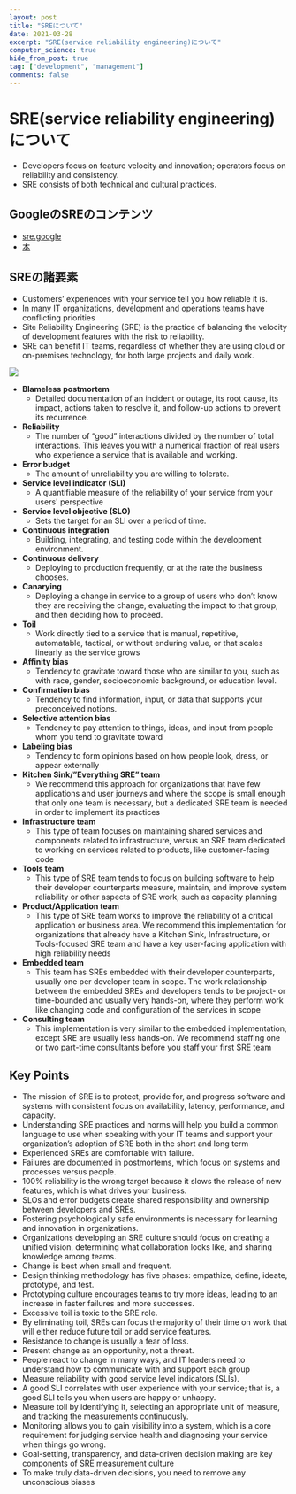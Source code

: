 ```yaml
---
layout: post
title: "SREについて"
date: 2021-03-28
excerpt: "SRE(service reliability engineering)について"
computer_science: true
hide_from_post: true
tag: ["development", "management"]
comments: false
---
```


# SRE(service reliability engineering)について
 - Developers focus on feature velocity and innovation; operators focus on reliability and consistency.
 - SRE consists of both technical and cultural practices.
  
## GoogleのSREのコンテンツ
 - [sre.google](https://sre.google/sre-book/table-of-contents/)
 - [本](https://sre.google/workbook/table-of-contents/)

## SREの諸要素
 - Customers’ experiences with your service tell you how reliable it is.
 - In many IT organizations, development and operations teams have conflicting priorities 
 - Site Reliability Engineering (SRE) is the practice of balancing the velocity of development features with the risk to reliability.
 - SRE can benefit IT teams, regardless of whether they are using cloud or on-premises technology, for both large projects and daily work.

<div>
  <img src="https://user-images.githubusercontent.com/4949982/113293054-40cfb700-9330-11eb-9ddf-a09f488a0928.png">
</div>

 - **Blameless postmortem**
   - Detailed documentation of an incident or outage, its root cause, its impact, actions taken to resolve it, and follow-up actions to prevent its recurrence. 
 - **Reliability**
   - The number of “good” interactions divided by the number of total interactions. This leaves you with a numerical fraction of real users who experience a service that is available and working.
 - **Error budget**
   - The amount of unreliability you are willing to tolerate.
 - **Service level indicator (SLI)**
   - A quantifiable measure of the reliability of your service from your users' perspective
 - **Service level objective (SLO)**
   - Sets the target for an SLI over a period of time.
 - **Continuous integration**
   - Building, integrating, and testing code within the development environment.
 - **Continuous delivery**
   - Deploying to production frequently, or at the rate the business chooses.
 - **Canarying** 
   - Deploying a change in service to a group of users who don’t know they are receiving the change, evaluating the impact to that group, and then deciding how to proceed.
 - **Toil**
   - Work directly tied to a service that is manual, repetitive, automatable, tactical, or without enduring value, or that scales linearly as the service grows
 - **Affinity bias**
   - Tendency to gravitate toward those who are similar to you, such as with race, gender, socioeconomic background, or education level.
 - **Confirmation bias**
   - Tendency to find information, input, or data that supports your preconceived notions.
 - **Selective attention bias**
   - Tendency to pay attention to things, ideas, and input from people whom you tend to gravitate toward
 - **Labeling bias**
   - Tendency to form opinions based on how people look, dress, or appear externally
 - **Kitchen Sink/”Everything SRE” team**
   - We recommend this approach for organizations that have few applications and user journeys and where the scope is small enough that only one team is necessary, but a dedicated SRE team is needed in order to implement its practices
 - **Infrastructure team**
   - This type of team focuses on maintaining shared services and components related to infrastructure, versus an SRE team dedicated to working on services related to products, like customer-facing code
 - **Tools team**
   - This type of SRE team tends to focus on building software to help their developer counterparts measure, maintain, and improve system reliability or other aspects of SRE work, such as capacity planning
 - **Product/Application team**
   - This type of SRE team works to improve the reliability of a critical application or business area. We recommend this implementation for organizations that already have a Kitchen Sink, Infrastructure, or Tools-focused SRE team and have a key user-facing application with high reliability needs 
 - **Embedded team**
   - This team has SREs embedded with their developer counterparts, usually one per developer team in scope. The work relationship between the embedded SREs and developers tends to be project- or time-bounded and usually very hands-on, where they perform work like changing code and configuration of the services in scope
 - **Consulting team**
   - This implementation is very similar to the embedded implementation, except SRE are usually less hands-on. We recommend staffing one or two part-time consultants before you staff your first SRE team
 
## Key Points
   - The mission of SRE is to protect, provide for, and progress software and systems with consistent focus on availability, latency, performance, and capacity.
   - Understanding SRE practices and norms will help you build a common language to use when speaking with your IT teams and support your organization’s adoption of SRE both in the short and long term
   - Experienced SREs are comfortable with failure.
   - Failures are documented in postmortems, which focus on systems and processes versus people.
   - 100% reliability is the wrong target because it slows the release of new features, which is what drives your business.
   - SLOs and error budgets create shared responsibility and ownership between developers and SREs.
   - Fostering psychologically safe environments is necessary for learning and innovation in organizations.
   - Organizations developing an SRE culture should focus on creating a unified vision, determining what collaboration looks like, and sharing knowledge among teams.
   - Change is best when small and frequent.
   - Design thinking methodology has five phases: empathize, define, ideate, prototype, and test.
   - Prototyping culture encourages teams to try more ideas, leading to an increase in faster failures and more successes.
   - Excessive toil is toxic to the SRE role.
   - By eliminating toil, SREs can focus the majority of their time on work that will either reduce future toil or add service features.
   - Resistance to change is usually a fear of loss.
   - Present change as an opportunity, not a threat.
   - People react to change in many ways, and IT leaders need to understand how to communicate with and support each group
   - Measure reliability with good service level indicators (SLIs).
   - A good SLI correlates with user experience with your service; that is, a good SLI tells you when users are happy or unhappy.
   - Measure toil by identifying it, selecting an appropriate unit of measure, and tracking the measurements continuously.
   - Monitoring allows you to gain visibility into a system, which is a core requirement for judging service health and diagnosing your service when things go wrong.
   - Goal-setting, transparency, and data-driven decision making are key components of SRE measurement culture
   - To make truly data-driven decisions, you need to remove any unconscious biases
